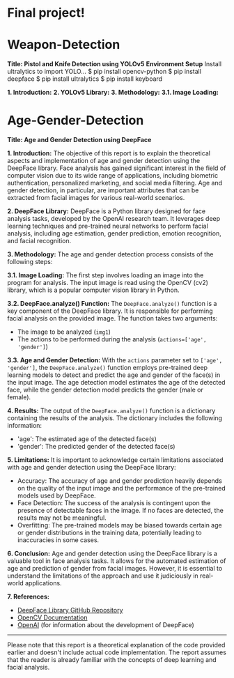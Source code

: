 # Final project!
# Weapon-Detection

**Title: Pistol and Knife Detection using YOLOv5**
**Environment Setup**
Install ultralytics to import YOLO...
    $ pip install opencv-python
    $ pip install deepface
    $ pip install ultralytics
    $ pip install keyboard


**1. Introduction:**
**2. YOLOv5 Library:**
**3. Methodology:**
**3.1. Image Loading:**


# Age-Gender-Detection

**Title: Age and Gender Detection using DeepFace**

**1. Introduction:**
The objective of this report is to explain the theoretical aspects and implementation of age and gender detection using the DeepFace library. Face analysis has gained significant interest in the field of computer vision due to its wide range of applications, including biometric authentication, personalized marketing, and social media filtering. Age and gender detection, in particular, are important attributes that can be extracted from facial images for various real-world scenarios.

**2. DeepFace Library:**
DeepFace is a Python library designed for face analysis tasks, developed by the OpenAI research team. It leverages deep learning techniques and pre-trained neural networks to perform facial analysis, including age estimation, gender prediction, emotion recognition, and facial recognition.

**3. Methodology:**
The age and gender detection process consists of the following steps:

**3.1. Image Loading:**
The first step involves loading an image into the program for analysis. The input image is read using the OpenCV (cv2) library, which is a popular computer vision library in Python.

**3.2. DeepFace.analyze() Function:**
The `DeepFace.analyze()` function is a key component of the DeepFace library. It is responsible for performing facial analysis on the provided image. The function takes two arguments:
- The image to be analyzed (`img1`)
- The actions to be performed during the analysis (`actions=['age', 'gender']`)

**3.3. Age and Gender Detection:**
With the `actions` parameter set to `['age', 'gender']`, the `DeepFace.analyze()` function employs pre-trained deep learning models to detect and predict the age and gender of the face(s) in the input image. The age detection model estimates the age of the detected face, while the gender detection model predicts the gender (male or female).

**4. Results:**
The output of the `DeepFace.analyze()` function is a dictionary containing the results of the analysis. The dictionary includes the following information:
- 'age': The estimated age of the detected face(s)
- 'gender': The predicted gender of the detected face(s)

**5. Limitations:**
It is important to acknowledge certain limitations associated with age and gender detection using the DeepFace library:
- Accuracy: The accuracy of age and gender prediction heavily depends on the quality of the input image and the performance of the pre-trained models used by DeepFace.
- Face Detection: The success of the analysis is contingent upon the presence of detectable faces in the image. If no faces are detected, the results may not be meaningful.
- Overfitting: The pre-trained models may be biased towards certain age or gender distributions in the training data, potentially leading to inaccuracies in some cases.

**6. Conclusion:**
Age and gender detection using the DeepFace library is a valuable tool in face analysis tasks. It allows for the automated estimation of age and prediction of gender from facial images. However, it is essential to understand the limitations of the approach and use it judiciously in real-world applications.

**7. References:**
- [DeepFace Library GitHub Repository](https://github.com/serengil/deepface)
- [OpenCV Documentation](https://docs.opencv.org/)
- [OpenAI](https://openai.com/) (for information about the development of DeepFace)

---
Please note that this report is a theoretical explanation of the code provided earlier and doesn't include actual code implementation. The report assumes that the reader is already familiar with the concepts of deep learning and facial analysis.
